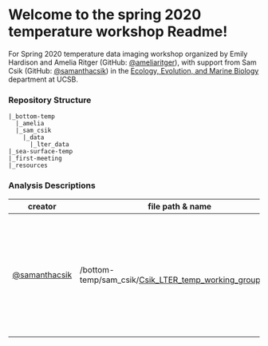 # Welcome to the spring 2020 temperature workshop Readme!

For Spring 2020 temperature data imaging workshop organized by Emily Hardison and Amelia Ritger (GitHub: [@ameliaritger](https://github.com/ameliaritger)), with support from Sam Csik (GitHub: [@samanthacsik](https://github.com/samanthacsik)) in the [Ecology, Evolution, and Marine Biology](https://www.eemb.ucsb.edu/) department at UCSB. 

### Repository Structure

```
|_bottom-temp
  |_amelia
  |_sam_csik
    |_data
      |_lter_data
|_sea-surface-temp
|_first-meeting
|_resources
```

### Analysis Descriptions

creator | file path & name | description 
---|-------|-----------
[@samanthacsik](https://github.com/samanthacsik) | /bottom-temp/sam_csik/[Csik_LTER_temp_working_group.Rmd](https://github.com/ameliaritger/temperature-workshop/blob/master/bottom-temp/sam_csik/Csik_LTER_temp_working_group.Rmd) | import & wrangle Moored CTD & ADCP data; create density ridge plots of bottom temps from various LTER sites
